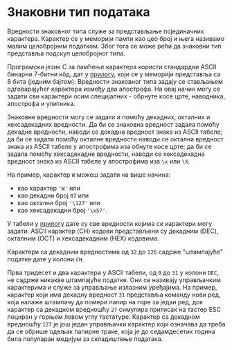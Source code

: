 # Знаковни тип података

Вредности знаковног типа служе за представљање појединачних карактера. Карактер
се у меморији памти као цео број и њега називамо малим целобројним податком.
Због тога се може рећи да знаковни тип представља подскуп целобројног типа.

Програмски језик C за памћење карактера користи стандардни ASCII бинарни
7-битни кôд, дат у [прилогу](../prilozi/ascii_tabela.md), који се у меморији
представља са 8 бита (једним бајтом). Вредности знаковног типа задају се
стављањем одговарајућег карактера између два апострофа. На овај начин могу се
задати сви карактери осим специјалних - обрнуте косе црте, наводника, апострофа
и упитника.

Знаковне вредности могу се задати и помоћу декадних, окталних и хексадекадних
вредности. Да би се знаковна вредност задала помоћу декадне вредности, наводи
се декадна вредност знака из ASCII табеле; да би се задала помоћу окталне
вредности наводи се октална вредност знака из ASCII табеле у апострофима иза
обнуте косе црте; да би се задала помоћу хексадекадне вредности, наводи се
хексадекадна вредност знака из ASCII табеле у апострофима иза `\x` или `\X`.

На пример, карактер `W` можеш задати на више начина:

- као карактер `'W'` или
- као декадни број `87` или
- као октални број `'\127'` или
- као хексадекадни број `'\x57'`.

У табели у [прилогу](../prilozi/ascii_tabela.md) дате су све вредности којима
се карактери могу задати. ASCII карактер (CH) кодови представљени су декадним
(DEC), окталним (OCT) и хексадекадним (HEX) кодовима.

Карактери са декадним вредностима од `32` до `126` садрже "штампајуће" податке
дате у колони `CH`.

Прва тридесет и два карактера у ASCII табели, од `0` до `31` у колони `DEC`, не
садрже никакве штампајуће податке. Они се називају управљачким карактерима и
служе за управљање излазним уређајима. На пример, карактер који има декадну
вредност `31` представља команду нови ред, која налаже штампачу да помери папир
на горе за један ред, док карактер са декадном вредношћу `27` симулира притисак
на тастер ESC лоциран у горњем левом углу тастатуре. Карактер са декадном
вредношћу `127` је још један управљачки карактер који означава да треба да се
обрише одељак папирне траке, која је до седамдесетих година била популаран
медијум за складиштење података.
